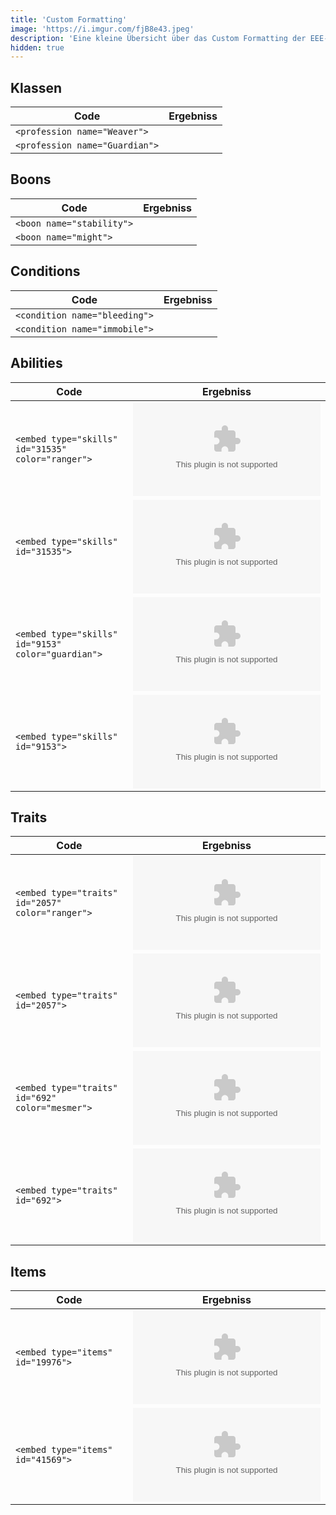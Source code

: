 ```yaml
---
title: 'Custom Formatting'
image: 'https://i.imgur.com/fjB8e43.jpeg'
description: 'Eine kleine Übersicht über das Custom Formatting der EEE-Website'
hidden: true
---
```


## Klassen

| Code                           | Ergebniss                    |
|--------------------------------|------------------------------|
| `<profession name="Weaver">`   | <profession name="Weaver">   | 
| `<profession name="Guardian">` | <profession name="Guardian"> | 

## Boons
  
| Code                           | Ergebniss                    |
|--------------------------------|------------------------------|
| `<boon name="stability">`      | <boon name="stability">      | 
| `<boon name="might">`          | <boon name="might">          | 
  
## Conditions
  
| Code                           | Ergebniss                    |
|--------------------------------|------------------------------|
| `<condition name="bleeding">`  | <condition name="bleeding">  | 
| `<condition name="immobile">`  | <condition name="immobile">  | 
 
## Abilities
  
| Code                                               | Ergebniss                                        |
|----------------------------------------------------|--------------------------------------------------|
| `<embed type="skills" id="31535" color="ranger">`  | <embed type="skills" id="31535" color="ranger">  | 
| `<embed type="skills" id="31535">`                 | <embed type="skills" id="31535">                 | 
| `<embed type="skills" id="9153" color="guardian">` | <embed type="skills" id="9153" color="guardian"> | 
| `<embed type="skills" id="9153">`                  | <embed type="skills" id="9153">                  | 

## Traits
  
| Code                                               | Ergebniss                                        |
|----------------------------------------------------|--------------------------------------------------|
| `<embed type="traits" id="2057" color="ranger">`   | <embed type="traits" id="2057" color="ranger">   | 
| `<embed type="traits" id="2057">`                  | <embed type="traits" id="2057">                  | 
| `<embed type="traits" id="692" color="mesmer">`    | <embed type="traits" id="692" color="mesmer">    | 
| `<embed type="traits" id="692">`                   | <embed type="traits" id="692">                   | 
  
## Items
  
| Code                                               | Ergebniss                                        |
|----------------------------------------------------|--------------------------------------------------|
| `<embed type="items" id="19976">`                  | <embed type="items" id="19976">                  |  
| `<embed type="items" id="41569">`                  | <embed type="items" id="41569">                  | 
